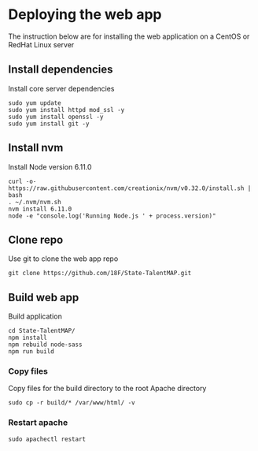 # Deploying the web app

The instruction below are for installing the web application on a CentOS or RedHat Linux server

## Install dependencies

Install core server dependencies

```
sudo yum update
sudo yum install httpd mod_ssl -y
sudo yum install openssl -y
sudo yum install git -y
```

## Install nvm

Install Node version 6.11.0

```
curl -o- https://raw.githubusercontent.com/creationix/nvm/v0.32.0/install.sh | bash
. ~/.nvm/nvm.sh
nvm install 6.11.0
node -e "console.log('Running Node.js ' + process.version)"
```

## Clone repo

Use git to clone the web app repo

```
git clone https://github.com/18F/State-TalentMAP.git
```

## Build web app

Build application 

```
cd State-TalentMAP/
npm install
npm rebuild node-sass
npm run build
```

### Copy files

Copy files for the build directory to the root Apache directory

```
sudo cp -r build/* /var/www/html/ -v
```

### Restart apache

```
sudo apachectl restart
```
